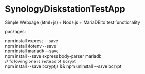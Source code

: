 # SynologyDiskstationTestApp
Simple Webpage (html+js) + Node.js + MariaDB to test functionality

packages:

npm install express --save  
npm install dotenv --save  
npm install mariadb --save  
npm install --save express body-parser mariadb  
// following one is instead of bcrypt  
npm install --save bcryptjs && npm uninstall --save bcrypt  
